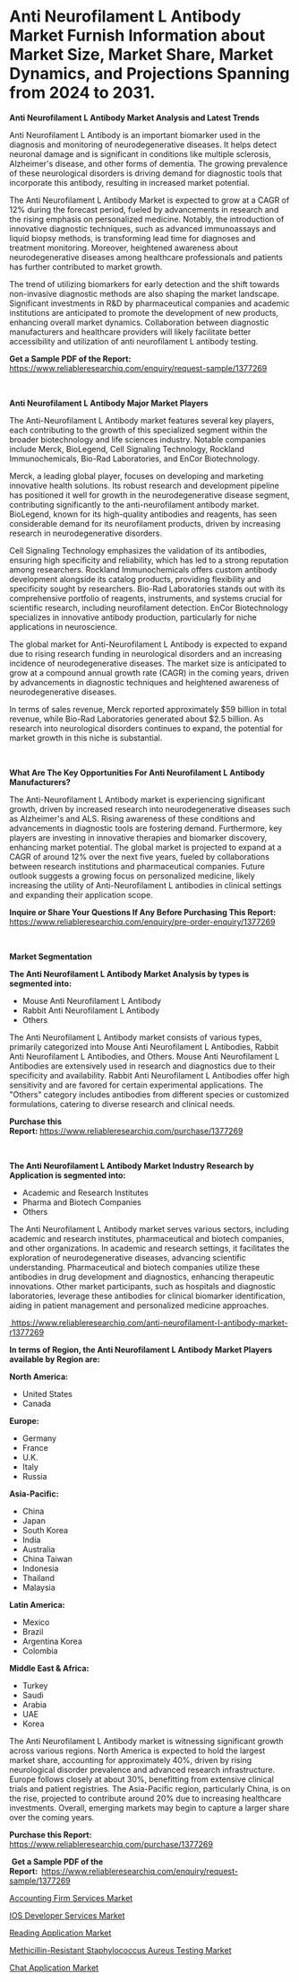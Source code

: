 <p><h1>Anti Neurofilament L Antibody Market Furnish Information about Market Size, Market Share, Market Dynamics, and Projections Spanning from 2024 to 2031.</h1></p><p><strong>Anti Neurofilament L Antibody Market Analysis and Latest Trends</strong></p>
<p><p>Anti Neurofilament L Antibody is an important biomarker used in the diagnosis and monitoring of neurodegenerative diseases. It helps detect neuronal damage and is significant in conditions like multiple sclerosis, Alzheimer's disease, and other forms of dementia. The growing prevalence of these neurological disorders is driving demand for diagnostic tools that incorporate this antibody, resulting in increased market potential.</p><p>The Anti Neurofilament L Antibody Market is expected to grow at a CAGR of 12% during the forecast period, fueled by advancements in research and the rising emphasis on personalized medicine. Notably, the introduction of innovative diagnostic techniques, such as advanced immunoassays and liquid biopsy methods, is transforming lead time for diagnoses and treatment monitoring. Moreover, heightened awareness about neurodegenerative diseases among healthcare professionals and patients has further contributed to market growth.</p><p>The trend of utilizing biomarkers for early detection and the shift towards non-invasive diagnostic methods are also shaping the market landscape. Significant investments in R&D by pharmaceutical companies and academic institutions are anticipated to promote the development of new products, enhancing overall market dynamics. Collaboration between diagnostic manufacturers and healthcare providers will likely facilitate better accessibility and utilization of anti neurofilament L antibody testing.</p></p>
<p><strong>Get a Sample PDF of the Report:&nbsp;</strong> <a href="https://www.reliableresearchiq.com/enquiry/request-sample/1377269?utm_campaign=1609&utm_medium=2&utm_source=Github&utm_content=ia&utm_term=24102024&utm_id=anti-neurofilament-l-antibody">https://www.reliableresearchiq.com/enquiry/request-sample/1377269</a></p>
<p>&nbsp;</p>
<p><strong>Anti Neurofilament L Antibody Major Market Players</strong></p>
<p><p>The Anti-Neurofilament L Antibody market features several key players, each contributing to the growth of this specialized segment within the broader biotechnology and life sciences industry. Notable companies include Merck, BioLegend, Cell Signaling Technology, Rockland Immunochemicals, Bio-Rad Laboratories, and EnCor Biotechnology. </p><p>Merck, a leading global player, focuses on developing and marketing innovative health solutions. Its robust research and development pipeline has positioned it well for growth in the neurodegenerative disease segment, contributing significantly to the anti-neurofilament antibody market. BioLegend, known for its high-quality antibodies and reagents, has seen considerable demand for its neurofilament products, driven by increasing research in neurodegenerative disorders. </p><p>Cell Signaling Technology emphasizes the validation of its antibodies, ensuring high specificity and reliability, which has led to a strong reputation among researchers. Rockland Immunochemicals offers custom antibody development alongside its catalog products, providing flexibility and specificity sought by researchers. Bio-Rad Laboratories stands out with its comprehensive portfolio of reagents, instruments, and systems crucial for scientific research, including neurofilament detection. EnCor Biotechnology specializes in innovative antibody production, particularly for niche applications in neuroscience.</p><p>The global market for Anti-Neurofilament L Antibody is expected to expand due to rising research funding in neurological disorders and an increasing incidence of neurodegenerative diseases. The market size is anticipated to grow at a compound annual growth rate (CAGR) in the coming years, driven by advancements in diagnostic techniques and heightened awareness of neurodegenerative diseases.</p><p>In terms of sales revenue, Merck reported approximately $59 billion in total revenue, while Bio-Rad Laboratories generated about $2.5 billion. As research into neurological disorders continues to expand, the potential for market growth in this niche is substantial.</p></p>
<p>&nbsp;</p>
<p><strong>What Are The Key Opportunities For Anti Neurofilament L Antibody Manufacturers?</strong></p>
<p><p>The Anti-Neurofilament L Antibody market is experiencing significant growth, driven by increased research into neurodegenerative diseases such as Alzheimer's and ALS. Rising awareness of these conditions and advancements in diagnostic tools are fostering demand. Furthermore, key players are investing in innovative therapies and biomarker discovery, enhancing market potential. The global market is projected to expand at a CAGR of around 12% over the next five years, fueled by collaborations between research institutions and pharmaceutical companies. Future outlook suggests a growing focus on personalized medicine, likely increasing the utility of Anti-Neurofilament L antibodies in clinical settings and expanding their application scope.</p></p>
<p><strong>Inquire or Share Your Questions If Any Before Purchasing This Report:</strong> <a href="https://www.reliableresearchiq.com/enquiry/pre-order-enquiry/1377269?utm_campaign=1609&utm_medium=2&utm_source=Github&utm_content=ia&utm_term=24102024&utm_id=anti-neurofilament-l-antibody">https://www.reliableresearchiq.com/enquiry/pre-order-enquiry/1377269</a></p>
<p>&nbsp;</p>
<p><strong>Market Segmentation</strong></p>
<p><strong>The Anti Neurofilament L Antibody Market Analysis by types is segmented into:</strong></p>
<p><ul><li>Mouse Anti Neurofilament L Antibody</li><li>Rabbit Anti Neurofilament L Antibody</li><li>Others</li></ul></p>
<p><p>The Anti Neurofilament L Antibody market consists of various types, primarily categorized into Mouse Anti Neurofilament L Antibodies, Rabbit Anti Neurofilament L Antibodies, and Others. Mouse Anti Neurofilament L Antibodies are extensively used in research and diagnostics due to their specificity and availability. Rabbit Anti Neurofilament L Antibodies offer high sensitivity and are favored for certain experimental applications. The "Others" category includes antibodies from different species or customized formulations, catering to diverse research and clinical needs.</p></p>
<p><strong>Purchase this Report:&nbsp;</strong><a href="https://www.reliableresearchiq.com/purchase/1377269?utm_campaign=1609&utm_medium=2&utm_source=Github&utm_content=ia&utm_term=24102024&utm_id=anti-neurofilament-l-antibody">https://www.reliableresearchiq.com/purchase/1377269</a></p>
<p>&nbsp;</p>
<p><strong>The Anti Neurofilament L Antibody Market Industry Research by Application is segmented into:</strong></p>
<p><ul><li>Academic and Research Institutes</li><li>Pharma and Biotech Companies</li><li>Others</li></ul></p>
<p><p>The Anti Neurofilament L Antibody market serves various sectors, including academic and research institutes, pharmaceutical and biotech companies, and other organizations. In academic and research settings, it facilitates the exploration of neurodegenerative diseases, advancing scientific understanding. Pharmaceutical and biotech companies utilize these antibodies in drug development and diagnostics, enhancing therapeutic innovations. Other market participants, such as hospitals and diagnostic laboratories, leverage these antibodies for clinical biomarker identification, aiding in patient management and personalized medicine approaches.</p></p>
<p><a href="https://www.reliableresearchiq.com/anti-neurofilament-l-antibody-market-r1377269?utm_campaign=1609&utm_medium=2&utm_source=Github&utm_content=ia&utm_term=24102024&utm_id=anti-neurofilament-l-antibody">&nbsp;https://www.reliableresearchiq.com/anti-neurofilament-l-antibody-market-r1377269</a></p>
<p><strong>In terms of Region, the Anti Neurofilament L Antibody Market Players available by Region are:</strong></p>
<p>
    <p> <strong> North America: </strong>
        <ul>
            <li>United States</li>
            <li>Canada</li>
        </ul>
        </p> 
    <p> <strong> Europe: </strong>
        <ul>
            <li>Germany</li>
            <li>France</li>
            <li>U.K.</li>
            <li>Italy</li>
            <li>Russia</li>
        </ul>
        </p> 
    <p> <strong> Asia-Pacific: </strong>
        <ul>
            <li>China</li>
            <li>Japan</li>
            <li>South Korea</li>
            <li>India</li>
            <li>Australia</li>
            <li>China Taiwan</li>
            <li>Indonesia</li>
            <li>Thailand</li>
            <li>Malaysia</li>
        </ul>
        </p> 
    <p> <strong> Latin America: </strong>
        <ul>
            <li>Mexico</li>
            <li>Brazil</li>
            <li>Argentina Korea</li>
            <li>Colombia</li>
        </ul>
        </p> 
    <p> <strong> Middle East & Africa: </strong>
        <ul>
            <li>Turkey</li>
            <li>Saudi</li>
            <li>Arabia</li>
            <li>UAE</li>
            <li>Korea</li>
        </ul>
    </p>
    </p>
<p><p>The Anti Neurofilament L Antibody market is witnessing significant growth across various regions. North America is expected to hold the largest market share, accounting for approximately 40%, driven by rising neurological disorder prevalence and advanced research infrastructure. Europe follows closely at about 30%, benefitting from extensive clinical trials and patient registries. The Asia-Pacific region, particularly China, is on the rise, projected to contribute around 20% due to increasing healthcare investments. Overall, emerging markets may begin to capture a larger share over the coming years.</p></p>
<p><strong>Purchase this Report: </strong><a href="https://www.reliableresearchiq.com/purchase/1377269?utm_campaign=1609&utm_medium=2&utm_source=Github&utm_content=ia&utm_term=24102024&utm_id=anti-neurofilament-l-antibody">https://www.reliableresearchiq.com/purchase/1377269</a></p>
<p>&nbsp;<strong>Get a Sample PDF of the Report:&nbsp;&nbsp;</strong><a href="https://www.reliableresearchiq.com/enquiry/request-sample/1377269?utm_campaign=1609&utm_medium=2&utm_source=Github&utm_content=ia&utm_term=24102024&utm_id=anti-neurofilament-l-antibody">https://www.reliableresearchiq.com/enquiry/request-sample/1377269</a></p>
<p><strong></strong></p>
<p><p><a href="https://www.linkedin.com/pulse/accounting-firm-services-market2024-2031-industry-insights-ruibf?utm_campaign=1609&utm_medium=2&utm_source=Github&utm_content=ia&utm_term=24102024&utm_id=anti-neurofilament-l-antibody">Accounting Firm Services Market</a></p><p><a href="https://www.linkedin.com/pulse/insights-ios-developer-services-industry-market-financial-status-iid1f?utm_campaign=1609&utm_medium=2&utm_source=Github&utm_content=ia&utm_term=24102024&utm_id=anti-neurofilament-l-antibody">IOS Developer Services Market</a></p><p><a href="https://www.linkedin.com/pulse/emerging-reading-application-market-opportunities-woule?utm_campaign=1609&utm_medium=2&utm_source=Github&utm_content=ia&utm_term=24102024&utm_id=anti-neurofilament-l-antibody">Reading Application Market</a></p><p><a href="https://github.com/petbigbeepjn/Market-Research-Report-List-1/blob/main/methicillin-resistant-staphylococcus-aureus-testing-market.md?utm_campaign=1609&utm_medium=2&utm_source=Github&utm_content=ia&utm_term=24102024&utm_id=anti-neurofilament-l-antibody">Methicillin-Resistant Staphylococcus Aureus Testing Market</a></p><p><a href="https://www.linkedin.com/pulse/chat-application-industry-resonance-107-amplification-a1wbe?utm_campaign=1609&utm_medium=2&utm_source=Github&utm_content=ia&utm_term=24102024&utm_id=anti-neurofilament-l-antibody">Chat Application Market</a></p></p>